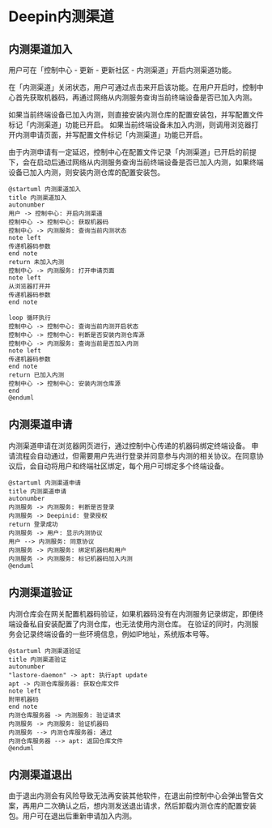 # Deepin内测渠道

## 内测渠道加入

用户可在「控制中心 - 更新 - 更新社区 - 内测渠道」开启内测渠道功能。

在「内测渠道」关闭状态，用户可通过点击来开启该功能。在用户开启时，控制中心首先获取机器码，再通过网络从内测服务查询当前终端设备是否已加入内测。

如果当前终端设备已加入内测，则直接安装内测仓库的配置安装包，并写配置文件标记「内测渠道」功能已开启。
如果当前终端设备未加入内测，则调用浏览器打开内测申请页面，并写配置文件标记「内测渠道」功能已开启。

由于内测申请有一定延迟，控制中心在配置文件记录「内测渠道」已开启的前提下，会在启动后通过网络从内测服务查询当前终端设备是否已加入内测，如果终端设备已加入内测，则安装内测仓库的配置安装包。

```plantuml
@startuml 内测渠道加入
title 内测渠道加入
autonumber
用户 -> 控制中心: 开启内测渠道
控制中心 -> 控制中心: 获取机器码
控制中心 -> 内测服务: 查询当前内测状态
note left
传递机器码参数
end note
return 未加入内测
控制中心 -> 内测服务: 打开申请页面
note left
从浏览器打开并
传递机器码参数
end note

loop 循环执行
控制中心 -> 控制中心: 查询当前内测开启状态
控制中心 -> 控制中心: 判断是否安装内测仓库源
控制中心 -> 内测服务: 查询当前是否加入内测
note left
传递机器码参数
end note
return 已加入内测
控制中心 -> 控制中心: 安装内测仓库源
end
@enduml
```

## 内测渠道申请

内测渠道申请在浏览器网页进行，通过控制中心传递的机器码绑定终端设备。
申请流程会自动通过，但需要用户先进行登录并同意参与内测的相关协议。在同意协议后，会自动将用户和终端社区绑定，每个用户可绑定多个终端设备。

```plantuml
@startuml 内测渠道申请
title 内测渠道申请
autonumber
内测服务 -> 内测服务: 判断是否登录
内测服务 -> Deepinid: 登录授权
return 登录成功
内测服务 -> 用户: 显示内测协议
用户 --> 内测服务: 同意协议
内测服务 -> 内测服务: 绑定机器码和用户
内测服务 -> 内测服务: 标记机器码加入内测
@enduml
```

## 内测渠道验证

内测仓库会在网关配置机器码验证，如果机器码没有在内测服务记录绑定，即便终端设备私自安装配置了内测仓库，也无法使用内测仓库。
在验证的同时，内测服务会记录终端设备的一些环境信息，例如IP地址，系统版本号等。

```plantuml
@startuml 内测渠道验证
title 内测渠道验证
autonumber
"lastore-daemon" -> apt: 执行apt update
apt -> 内测仓库服务器: 获取仓库文件
note left
附带机器码
end note
内测仓库服务器 -> 内测服务: 验证请求
内测服务 -> 内测服务: 验证机器码
内测服务 --> 内测仓库服务器: 通过
内测仓库服务器 --> apt: 返回仓库文件
@enduml
```

## 内测渠道退出

由于退出内测会有风险导致无法再安装其他软件，在退出前控制中心会弹出警告文案，再用户二次确认之后，想内测发送退出请求，然后卸载内测仓库的配置安装包。用户可在退出后重新申请加入内测。
